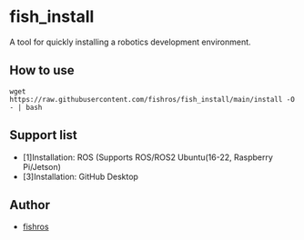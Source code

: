 # fish_install

A tool for quickly installing a robotics development environment.


## How to use

```
wget https://raw.githubusercontent.com/fishros/fish_install/main/install -O - | bash
```

## Support list

- [1]Installation: ROS (Supports ROS/ROS2 Ubuntu(16-22, Raspberry Pi/Jetson)
- [3]Installation: GitHub Desktop


## Author

- [fishros](https://github.com/fishros)